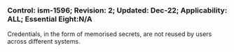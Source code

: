 ### Control: ism-1596; Revision: 2; Updated: Dec-22; Applicability: ALL; Essential Eight:N/A
<p>Credentials, in the form of memorised secrets, are not reused by users across different systems.</p>